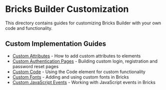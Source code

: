 # Bricks Builder Customization

This directory contains guides for customizing Bricks Builder with your own code and functionality.

## Custom Implementation Guides

- [Custom Attributes](./academy.bricksbuilder.io_article_custom-attributes_.md) - How to add custom attributes to elements
- [Custom Authentication Pages](./academy.bricksbuilder.io_article_custom-authentication-pages_.md) - Building custom login, registration and password reset pages
- [Custom Code](./academy.bricksbuilder.io_article_custom-code_.md) - Using the Code element for custom functionality
- [Custom Fonts](./academy.bricksbuilder.io_article_custom-fonts_.md) - Adding and using custom fonts in Bricks
- [Custom JavaScript Events](./academy.bricksbuilder.io_article_custom-javascript-events-in-bricks_.md) - Working with JavaScript events in Bricks
